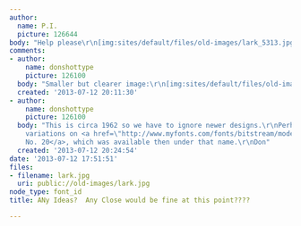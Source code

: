 ```yaml
---
author:
  name: P.I.
  picture: 126644
body: "Help please\r\n[img:sites/default/files/old-images/lark_5313.jpg]"
comments:
- author:
    name: donshottype
    picture: 126100
  body: "Smaller but clearer image:\r\n[img:sites/default/files/old-images/Lark62AdExcerpt_5904.jpg]\r\nDon\r\n"
  created: '2013-07-12 20:11:30'
- author:
    name: donshottype
    picture: 126100
  body: "This is circa 1962 so we have to ignore newer designs.\r\nPerhaps photo-composition
    variations on <a href=\"http://www.myfonts.com/fonts/bitstream/modern-no-20/\">Roman
    No. 20</a>, which was available then under that name.\r\nDon"
  created: '2013-07-12 20:24:54'
date: '2013-07-12 17:51:51'
files:
- filename: lark.jpg
  uri: public://old-images/lark.jpg
node_type: font_id
title: ANy Ideas?  Any Close would be fine at this point????

---
```

